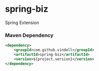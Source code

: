 # spring-biz
Spring Extension

### Maven Dependency

``` xml
<dependency>
	<groupId>com.github.vindell</groupId>
	<artifactId>spring-biz</artifactId>
	<version>${project.version}</version>
</dependency>
```